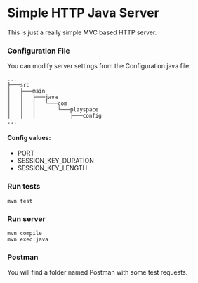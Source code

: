 # Simple HTTP Java Server

This is just a really simple MVC based HTTP server.

### Configuration File

You can modify server settings from the Configuration.java file:

```
...
├───src
│   ├───main
│   │   ├───java
│   │   │   └───com
│   │   │       └───playspace
│   │   │           ├───config
...
```

#### Config values:

- PORT
- SESSION_KEY_DURATION
- SESSION_KEY_LENGTH

### Run tests

```
mvn test
```

### Run server

```
mvn compile
mvn exec:java
```

### Postman

You will find a folder named Postman with some test requests.
